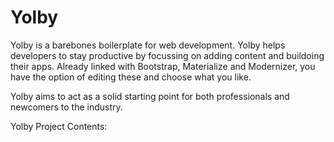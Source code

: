 # Yolby
  Yolby is a barebones boilerplate for web development. Yolby helps developers to stay productive by focussing on adding content and buildoing their apps.
  Already linked with Bootstrap, Materialize and Modernizer, you have the option of editing these and choose what you like.

 Yolby aims to act as a solid starting point for both professionals and newcomers to the industry.

 Yolby Project Contents:


